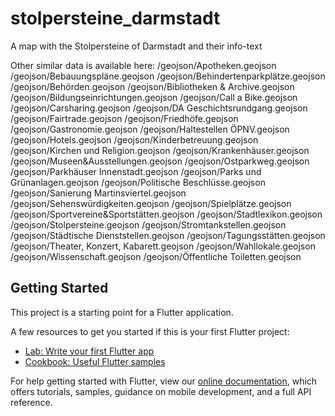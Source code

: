 # stolpersteine_darmstadt

A map with the Stolpersteine of Darmstadt and their info-text


Other similar data is available here:
/geojson/Apotheken.geojson
/geojson/Bebauungspläne.geojson
/geojson/Behindertenparkplätze.geojson
/geojson/Behörden.geojson
/geojson/Bibliotheken & Archive.geojson
/geojson/Bildungseinrichtungen.geojson
/geojson/Call a Bike.geojson
/geojson/Carsharing.geojson
/geojson/DA Geschichtsrundgang.geojson
/geojson/Fairtrade.geojson
/geojson/Friedhöfe.geojson
/geojson/Gastronomie.geojson
/geojson/Haltestellen ÖPNV.geojson
/geojson/Hotels.geojson
/geojson/Kinderbetreuung.geojson
/geojson/Kirchen und Religion.geojson
/geojson/Krankenhäuser.geojson
/geojson/Museen&Ausstellungen.geojson
/geojson/Ostparkweg.geojson
/geojson/Parkhäuser Innenstadt.geojson
/geojson/Parks und Grünanlagen.geojson
/geojson/Politische Beschlüsse.geojson
/geojson/Sanierung Martinsviertel.geojson
/geojson/Sehenswürdigkeiten.geojson
/geojson/Spielplätze.geojson
/geojson/Sportvereine&Sportstätten.geojson
/geojson/Stadtlexikon.geojson
/geojson/Stolpersteine.geojson
/geojson/Stromtankstellen.geojson
/geojson/Städtische Dienststellen.geojson
/geojson/Tagungsstätten.geojson
/geojson/Theater, Konzert, Kabarett.geojson
/geojson/Wahllokale.geojson
/geojson/Wissenschaft.geojson
/geojson/Öffentliche Toiletten.geojson

## Getting Started

This project is a starting point for a Flutter application.

A few resources to get you started if this is your first Flutter project:

- [Lab: Write your first Flutter app](https://flutter.dev/docs/get-started/codelab)
- [Cookbook: Useful Flutter samples](https://flutter.dev/docs/cookbook)

For help getting started with Flutter, view our
[online documentation](https://flutter.dev/docs), which offers tutorials,
samples, guidance on mobile development, and a full API reference.

